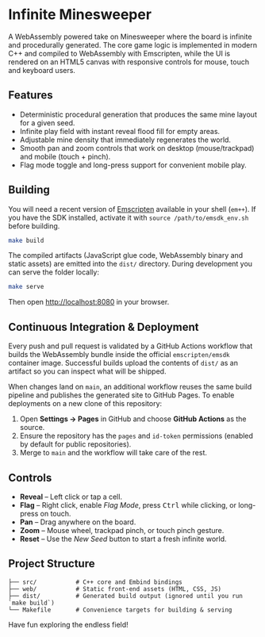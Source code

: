 # Infinite Minesweeper

A WebAssembly powered take on Minesweeper where the board is infinite and procedurally generated. The core game logic is implemented in modern C++ and compiled to WebAssembly with Emscripten, while the UI is rendered on an HTML5 canvas with responsive controls for mouse, touch and keyboard users.

## Features

- Deterministic procedural generation that produces the same mine layout for a given seed.
- Infinite play field with instant reveal flood fill for empty areas.
- Adjustable mine density that immediately regenerates the world.
- Smooth pan and zoom controls that work on desktop (mouse/trackpad) and mobile (touch + pinch).
- Flag mode toggle and long-press support for convenient mobile play.

## Building

You will need a recent version of [Emscripten](https://emscripten.org) available in your shell (`em++`). If you have the SDK installed, activate it with `source /path/to/emsdk_env.sh` before building.

```sh
make build
```

The compiled artifacts (JavaScript glue code, WebAssembly binary and static assets) are emitted into the `dist/` directory. During development you can serve the folder locally:

```sh
make serve
```

Then open <http://localhost:8080> in your browser.

## Continuous Integration & Deployment

Every push and pull request is validated by a GitHub Actions workflow that builds the WebAssembly bundle inside the official `emscripten/emsdk` container image. Successful builds upload the contents of `dist/` as an artifact so you can inspect what will be shipped.

When changes land on `main`, an additional workflow reuses the same build pipeline and publishes the generated site to GitHub Pages. To enable deployments on a new clone of this repository:

1. Open **Settings → Pages** in GitHub and choose **GitHub Actions** as the source.
2. Ensure the repository has the `pages` and `id-token` permissions (enabled by default for public repositories).
3. Merge to `main` and the workflow will take care of the rest.

## Controls

- **Reveal** – Left click or tap a cell.
- **Flag** – Right click, enable *Flag Mode*, press <kbd>Ctrl</kbd> while clicking, or long-press on touch.
- **Pan** – Drag anywhere on the board.
- **Zoom** – Mouse wheel, trackpad pinch, or touch pinch gesture.
- **Reset** – Use the *New Seed* button to start a fresh infinite world.

## Project Structure

```
├── src/           # C++ core and Embind bindings
├── web/           # Static front-end assets (HTML, CSS, JS)
├── dist/          # Generated build output (ignored until you run `make build`)
└── Makefile       # Convenience targets for building & serving
```

Have fun exploring the endless field!
